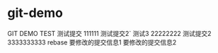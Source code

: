 # git-demo
GIT DEMO TEST
测试提交
111111
测试提交2`
测试3
22222222
测试提交2
3333333333
rebase
要修改的提交信息1
要修改的提交信息2
